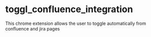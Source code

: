 # toggl_confluence_integration
This chrome extension allows the user to toggle automatically from confluence and jira pages
